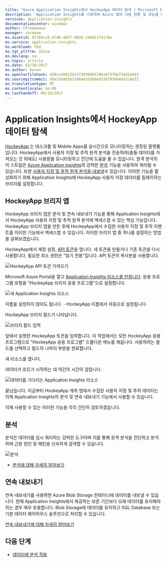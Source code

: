 ```yaml
---
title: "Azure Application Insights에서 HockeyApp 데이터 탐색 | Microsoft Docs"
description: "Application Insights를 사용하여 Azure 앱의 사용 현황 및 성능을 분석합니다."
services: application-insights
documentationcenter: windows
author: CFreemanwa
manager: carmonm
ms.assetid: 97783cc6-67d6-465f-9926-cb9821f4176e
ms.service: application-insights
ms.workload: tbd
ms.tgt_pltfrm: ibiza
ms.devlang: na
ms.topic: article
ms.date: 03/30/2017
ms.author: bwren
ms.openlocfilehash: 450ca10613d137393090578619f3766734d1d493
ms.sourcegitcommit: 50e23e8d3b1148ae2d36dad3167936b4e52c8a23
ms.translationtype: MT
ms.contentlocale: ko-KR
ms.lasthandoff: 08/18/2017
---
```

# <a name="exploring-hockeyapp-data-in-application-insights"></a>Application Insights에서 HockeyApp 데이터 탐색
[HockeyApp](https://azure.microsoft.com/services/hockeyapp/) 는 데스크톱 및 Mobile Apps를 실시간으로 모니터링하는 권장된 플랫폼입니다. HockeyApp에서 사용자 지정 및 추적 원격 분석을 전송하여(충돌 데이터를 가져오는 것 외에도) 사용량을 모니터링하고 진단에 도움을 줄 수 있습니다. 원격 분석의 이 스트림은 [Azure Application Insights](app-insights-analytics.md)의 강력한 [분석](app-insights-overview.md) 기능을 사용하여 쿼리될 수 있습니다. 또한 [사용자 지정 및 추적 원격 분석을 내보낼](app-insights-export-telemetry.md)수 있습니다. 이러한 기능을 활성화하기 위해 Application Insights에 HockeyApp 사용자 지정 데이터를 릴레이하는 브리지를 설정합니다.

## <a name="the-hockeyapp-bridge-app"></a>HockeyApp 브리지 앱
HockeyApp 브리지 앱은 분석 및 연속 내보내기 기능을 통해 Application Insights에서 HockeyApp 사용자 지정 및 추적 원격 분석에 액세스할 수 있는 핵심 기능입니다. HockeyApp 브리지 앱을 만든 후에 HockeyApp에서 수집한 사용자 지정 및 추적 이벤트를 이러한 기능에서 액세스할 수 있습니다. 이러한 브리지 앱 중 하나를 설정하는 방법을 살펴보겠습니다.

HockeyApp에서 계정 설정, [API 토큰](https://rink.hockeyapp.net/manage/auth_tokens)을 엽니다. 새 토큰을 만들거나 기존 토큰을 다시 사용합니다. 필요한 최소 권한은 "읽기 전용"입니다. API 토큰의 복사본을 사용합니다.

![HockeyApp API 토큰 가져오기](./media/app-insights-hockeyapp-bridge-app/01.png)

Microsoft Azure Portal을 열고 [Application Insights 리소스를 만듭니다](app-insights-create-new-resource.md). 응용 프로그램 유형을 "HockeyApp 브리지 응용 프로그램"으로 설정합니다.

![새 Application Insights 리소스](./media/app-insights-hockeyapp-bridge-app/02.png)

이름을 설정하지 않아도 됩니다. - HockeyApp 이름에서 자동으로 설정됩니다.

HockeyApp 브리지 필드가 나타납니다. 

![브리지 필드 입력](./media/app-insights-hockeyapp-bridge-app/03.png)

앞에서 설명한 HockeyApp 토큰을 입력합니다. 이 작업에서는 모든 HockeyApp 응용 프로그램으로 "HockeyApp 응용 프로그램" 드롭다운 메뉴를 채웁니다. 사용하려는 필드를 선택하고 필드의 나머지 부분을 완료합니다. 

새 리소스를 엽니다. 

데이터가 흐르기 시작하는 데 약간의 시간이 걸립니다.

![데이터를 기다리는 Application Insights 리소스](./media/app-insights-hockeyapp-bridge-app/04.png)

끝났습니다. 지금부터 HockeyApp 계측 앱에서 수집된 사용자 지정 및 추적 데이터는 이제 Application Insights의 분석 및 연속 내보내기 기능에서 사용할 수 있습니다.

이제 사용할 수 있는 이러한 기능을 각각 간단히 검토하겠습니다.

## <a name="analytics"></a>분석
분석은 데이터를 임시 쿼리하는 강력한 도구이며 이를 통해 원격 분석을 진단하고 분석하며 근본 원인 및 패턴을 신속하게 검색할 수 있습니다.

![분석](./media/app-insights-hockeyapp-bridge-app/05.png)

* [분석에 대해 자세히 알아보기](app-insights-analytics-tour.md)

## <a name="continuous-export"></a>연속 내보내기
연속 내보내기를 사용하면 Azure Blob Storage 컨테이너에 데이터를 내보낼 수 있습니다. 현재 Application Insights에서 제공하는 보존 기간보다 오래 데이터를 유지해야 하는 경우 매우 유용합니다. Blob Storage에 데이터를 유지하고 SQL Database 또는 기본 데이터 웨어하우스 솔루션으로 처리할 수 있습니다.

[연속 내보내기에 대해 자세히 알아보기](app-insights-export-telemetry.md)

## <a name="next-steps"></a>다음 단계
* [데이터에 분석 적용](app-insights-analytics-tour.md)

